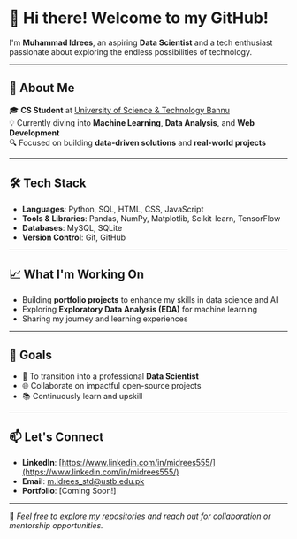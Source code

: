 
# 👋 Hi there! Welcome to my GitHub!  

I'm **Muhammad Idrees**, an aspiring **Data Scientist** and a tech enthusiast passionate about exploring the endless possibilities of technology.  

---

## 🚀 About Me  

🎓 **CS Student** at [University of Science & Technology Bannu](https://ustb.edu.pk)  
💡 Currently diving into **Machine Learning**, **Data Analysis**, and **Web Development**  
🔍 Focused on building **data-driven solutions** and **real-world projects**  

---

## 🛠️ Tech Stack  

- **Languages**: Python, SQL, HTML, CSS, JavaScript  
- **Tools & Libraries**: Pandas, NumPy, Matplotlib, Scikit-learn, TensorFlow  
- **Databases**: MySQL, SQLite  
- **Version Control**: Git, GitHub  

---

## 📈 What I'm Working On  

- Building **portfolio projects** to enhance my skills in data science and AI  
- Exploring **Exploratory Data Analysis (EDA)** for machine learning  
- Sharing my journey and learning experiences  

---

## 🌟 Goals  

- 💼 To transition into a professional **Data Scientist**  
- 🌐 Collaborate on impactful open-source projects  
- 📚 Continuously learn and upskill  

---

## 📫 Let's Connect  

- **LinkedIn**: [https://www.linkedin.com/in/midrees555/](https://www.linkedin.com/in/midrees555/)  
- **Email**: [m.idrees_std@ustb.edu.pk](mailto:m.idrees_std@ustb.edu.pk)  
- **Portfolio**: [Coming Soon!]  

---

🎯 *Feel free to explore my repositories and reach out for collaboration or mentorship opportunities.*  
